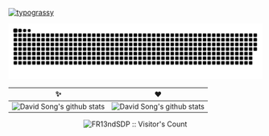 [![typograssy](https://typograssy.deno.dev/api?text=FR13ndSDP)](https://github.com/kawarimidoll/typograssy)

<picture>
  <source media="(prefers-color-scheme: dark)" srcset="https://raw.githubusercontent.com/FR13ndSDP/FR13ndSDP/output/github-snake-dark.svg">
  <source media="(prefers-color-scheme: light)" srcset="https://raw.githubusercontent.com/FR13ndSDP/FR13ndSDP/output/github-snake.svg">
  <img alt="github-snake" src="https://raw.githubusercontent.com/FR13ndSDP/FR13ndSDP/output/github-snake.svg">
</picture>

 ✨ | ❤️
--- | --- 
![David Song's github stats](https://github-readme-stats.vercel.app/api?username=FR13ndSDP&include_all_commits=true&count_private=true&show_icons=true&line_height=20&title_color=7A7ADB&icon_color=2234AE&text_color=D3D3D3&bg_color=0,000000,130F40) | ![David Song's github stats](https://github-readme-stats.vercel.app/api/top-langs/?username=Fr13ndSDP&hide=html&langs_count=6&layout=compact&text_color=daf7dc&bg_color=151515)


<p align="center"><img src="https://profile-counter.glitch.me/{FR13ndSDP}/count.svg" alt="FR13ndSDP :: Visitor's Count" /></p>

